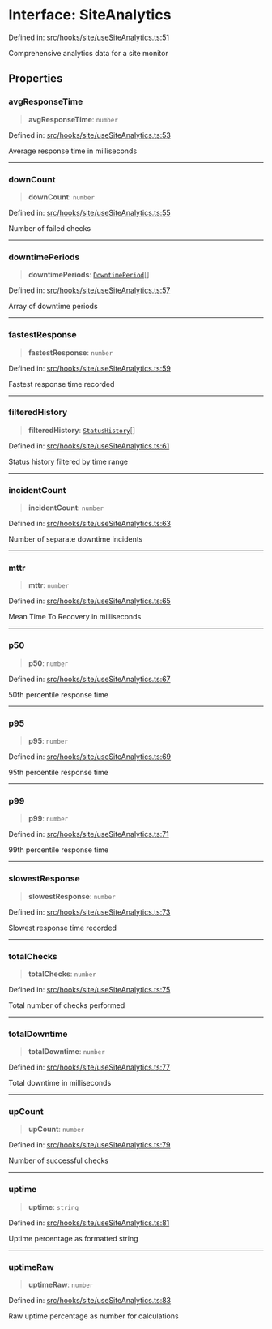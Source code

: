 # Interface: SiteAnalytics

Defined in: [src/hooks/site/useSiteAnalytics.ts:51](https://github.com/Nick2bad4u/Uptime-Watcher/blob/main/src/hooks/site/useSiteAnalytics.ts#L51)

Comprehensive analytics data for a site monitor

## Properties

### avgResponseTime

> **avgResponseTime**: `number`

Defined in: [src/hooks/site/useSiteAnalytics.ts:53](https://github.com/Nick2bad4u/Uptime-Watcher/blob/main/src/hooks/site/useSiteAnalytics.ts#L53)

Average response time in milliseconds

***

### downCount

> **downCount**: `number`

Defined in: [src/hooks/site/useSiteAnalytics.ts:55](https://github.com/Nick2bad4u/Uptime-Watcher/blob/main/src/hooks/site/useSiteAnalytics.ts#L55)

Number of failed checks

***

### downtimePeriods

> **downtimePeriods**: [`DowntimePeriod`](DowntimePeriod.md)[]

Defined in: [src/hooks/site/useSiteAnalytics.ts:57](https://github.com/Nick2bad4u/Uptime-Watcher/blob/main/src/hooks/site/useSiteAnalytics.ts#L57)

Array of downtime periods

***

### fastestResponse

> **fastestResponse**: `number`

Defined in: [src/hooks/site/useSiteAnalytics.ts:59](https://github.com/Nick2bad4u/Uptime-Watcher/blob/main/src/hooks/site/useSiteAnalytics.ts#L59)

Fastest response time recorded

***

### filteredHistory

> **filteredHistory**: [`StatusHistory`](../../../../../shared/types/interfaces/StatusHistory.md)[]

Defined in: [src/hooks/site/useSiteAnalytics.ts:61](https://github.com/Nick2bad4u/Uptime-Watcher/blob/main/src/hooks/site/useSiteAnalytics.ts#L61)

Status history filtered by time range

***

### incidentCount

> **incidentCount**: `number`

Defined in: [src/hooks/site/useSiteAnalytics.ts:63](https://github.com/Nick2bad4u/Uptime-Watcher/blob/main/src/hooks/site/useSiteAnalytics.ts#L63)

Number of separate downtime incidents

***

### mttr

> **mttr**: `number`

Defined in: [src/hooks/site/useSiteAnalytics.ts:65](https://github.com/Nick2bad4u/Uptime-Watcher/blob/main/src/hooks/site/useSiteAnalytics.ts#L65)

Mean Time To Recovery in milliseconds

***

### p50

> **p50**: `number`

Defined in: [src/hooks/site/useSiteAnalytics.ts:67](https://github.com/Nick2bad4u/Uptime-Watcher/blob/main/src/hooks/site/useSiteAnalytics.ts#L67)

50th percentile response time

***

### p95

> **p95**: `number`

Defined in: [src/hooks/site/useSiteAnalytics.ts:69](https://github.com/Nick2bad4u/Uptime-Watcher/blob/main/src/hooks/site/useSiteAnalytics.ts#L69)

95th percentile response time

***

### p99

> **p99**: `number`

Defined in: [src/hooks/site/useSiteAnalytics.ts:71](https://github.com/Nick2bad4u/Uptime-Watcher/blob/main/src/hooks/site/useSiteAnalytics.ts#L71)

99th percentile response time

***

### slowestResponse

> **slowestResponse**: `number`

Defined in: [src/hooks/site/useSiteAnalytics.ts:73](https://github.com/Nick2bad4u/Uptime-Watcher/blob/main/src/hooks/site/useSiteAnalytics.ts#L73)

Slowest response time recorded

***

### totalChecks

> **totalChecks**: `number`

Defined in: [src/hooks/site/useSiteAnalytics.ts:75](https://github.com/Nick2bad4u/Uptime-Watcher/blob/main/src/hooks/site/useSiteAnalytics.ts#L75)

Total number of checks performed

***

### totalDowntime

> **totalDowntime**: `number`

Defined in: [src/hooks/site/useSiteAnalytics.ts:77](https://github.com/Nick2bad4u/Uptime-Watcher/blob/main/src/hooks/site/useSiteAnalytics.ts#L77)

Total downtime in milliseconds

***

### upCount

> **upCount**: `number`

Defined in: [src/hooks/site/useSiteAnalytics.ts:79](https://github.com/Nick2bad4u/Uptime-Watcher/blob/main/src/hooks/site/useSiteAnalytics.ts#L79)

Number of successful checks

***

### uptime

> **uptime**: `string`

Defined in: [src/hooks/site/useSiteAnalytics.ts:81](https://github.com/Nick2bad4u/Uptime-Watcher/blob/main/src/hooks/site/useSiteAnalytics.ts#L81)

Uptime percentage as formatted string

***

### uptimeRaw

> **uptimeRaw**: `number`

Defined in: [src/hooks/site/useSiteAnalytics.ts:83](https://github.com/Nick2bad4u/Uptime-Watcher/blob/main/src/hooks/site/useSiteAnalytics.ts#L83)

Raw uptime percentage as number for calculations
